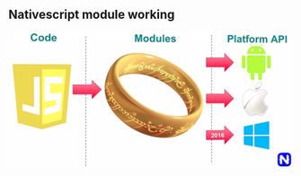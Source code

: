 Nativescript module working
----------------

![nativescript-modules-working](img/nativescript-module-working.PNG)
